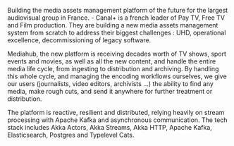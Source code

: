 Building the media assets management platform of the future for the largest audiovisual group in France. - Canal+ is a french leader of Pay TV, Free TV and Film production. They are building a new media assets management system from scratch to address their biggest challenges : UHD, operational excellence, decommissioning of legacy software.

Mediahub, the new platform is receiving decades worth of TV shows, sport events and movies, as well as all the new content, and handle the entire media life cycle, from ingesting to distribution and archiving. By handling this whole cycle, and managing the encoding workflows ourselves, we give our users (journalists, video editors, archivists ...) the ability to find any media, make rough cuts, and send it anywhere for further treatment or distribution.

The platform is reactive, resilient and distributed, relying heavily on stream processing with Apache Kafka and asynchronous communication. The tech stack includes Akka Actors, Akka Streams, Akka HTTP, Apache Kafka, Elasticsearch, Postgres and Typelevel Cats.
